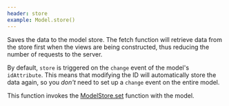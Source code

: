 ```yaml
---
header: store
example: Model.store()
---
```


Saves the data to the model store.  The fetch function will retrieve data from the store first when the views are being constructed, thus reducing the number of requests to the server.

By default, `store` is triggered on the `change` event of the model's `idAttribute`.  This means that modifying the ID will automatically store the data again, so you *don't* need to set up a `change` event on the entire model.

This function invokes the [ModelStore.set](/model-store#set) function with the model.
